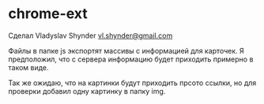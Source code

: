 # chrome-ext

Сделал Vladyslav Shynder <vl.shynder@gmail.com>

Файлы в папке js экспортят массивы с информацией для карточек. Я предположил, что с сервера информацию будет приходить примерно в таком виде.

Так же ожидаю, что на картинки будут приходить прсото ссылки, но для проверки добавил одну картинку в папку img.
